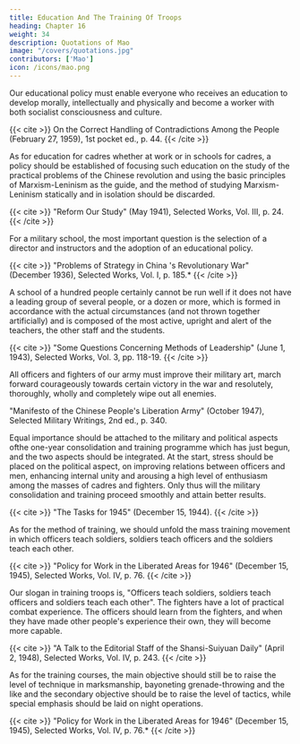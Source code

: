 ```yaml
---
title: Education And The Training Of Troops
heading: Chapter 16
weight: 34
description: Quotations of Mao
image: "/covers/quotations.jpg"
contributors: ['Mao']
icon: /icons/mao.png
---
```



Our educational policy must enable everyone who receives an education to
develop morally, intellectually and physically and become a worker with both
socialist consciousness and culture.

{{< cite >}}
On the Correct Handling of Contradictions Among the People (February 27, 1959), 1st pocket ed., p. 44.
{{< /cite >}}

As for education for cadres whether at work or in schools for cadres, a policy should be established of focusing such education on the study of the practical problems of the Chinese revolution and using the basic principles of Marxism-Leninism as the guide, and the method of studying Marxism-
Leninism statically and in isolation should be discarded.

{{< cite >}}
"Reform Our Study" (May 1941), Selected Works, Vol. III, p. 24.
{{< /cite >}}


For a military school, the most important question is the selection of a director and instructors and the adoption of an educational policy.

{{< cite >}}
"Problems of Strategy in China 's Revolutionary War" (December 1936), Selected Works, Vol. I, p. 185.*
{{< /cite >}}

A school of a hundred people certainly cannot be run well if it does not have a leading group of several people, or a dozen or more, which is formed in accordance with the actual circumstances (and not thrown together artificially) and is composed of the most active, upright and alert of the
teachers, the other staff and the students.

{{< cite >}}
"Some Questions Concerning Methods of Leadership" (June 1, 1943), Selected Works,
Vol. 3, pp. 118-19.
{{< /cite >}}


All officers and fighters of our army must improve their military art, march forward courageously towards certain victory in the war and resolutely, thoroughly, wholly and completely wipe out all enemies.

"Manifesto of the Chinese People's Liberation Army" (October 1947), Selected Military Writings, 2nd ed., p. 340.

Equal importance should be attached to the military and political aspects ofthe one-year consolidation and training programme which has just begun, and the two aspects should be integrated. At the start, stress should be placed on the political aspect, on improving relations between officers and men, enhancing internal unity and arousing a high level of enthusiasm among the
masses of cadres and fighters. Only thus will the military consolidation and training proceed smoothly and attain better results.

{{< cite >}} 
"The Tasks for 1945" (December 15, 1944).
{{< /cite >}}


As for the method of training, we should unfold the mass training movement in which officers teach soldiers, soldiers teach officers and the soldiers teach each other.

{{< cite >}}
"Policy for Work in the Liberated Areas for 1946" (December 15, 1945), Selected Works, Vol. IV, p. 76.
{{< /cite >}}

Our slogan in training troops is, "Officers teach soldiers, soldiers teach
officers and soldiers teach each other". The fighters have a lot of practical
combat experience. The officers should learn from the fighters, and when
they have made other people's experience their own, they will become more
capable.

{{< cite >}}
"A Talk to the Editorial Staff of the Shansi-Suiyuan Daily" (April 2, 1948), Selected Works, Vol. IV, p. 243.
{{< /cite >}}

As for the training courses, the main objective should still be to raise the level
of technique in marksmanship, bayoneting grenade-throwing and the like and
the secondary objective should be to raise the level of tactics, while special
emphasis should be laid on night operations.

{{< cite >}}
"Policy for Work in the Liberated Areas for 1946" (December 15, 1945), Selected Works, Vol. IV, p. 76.*
{{< /cite >}}
